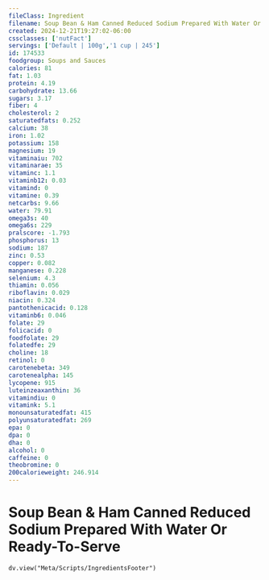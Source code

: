 ```yaml
---
fileClass: Ingredient
filename: Soup Bean & Ham Canned Reduced Sodium Prepared With Water Or Ready-To-Serve
created: 2024-12-21T19:27:02-06:00
cssclasses: ['nutFact']
servings: ['Default | 100g','1 cup | 245']
id: 174533
foodgroup: Soups and Sauces
calories: 81
fat: 1.03
protein: 4.19
carbohydrate: 13.66
sugars: 3.17
fiber: 4
cholesterol: 2
saturatedfats: 0.252
calcium: 38
iron: 1.02
potassium: 158
magnesium: 19
vitaminaiu: 702
vitaminarae: 35
vitaminc: 1.1
vitaminb12: 0.03
vitamind: 0
vitamine: 0.39
netcarbs: 9.66
water: 79.91
omega3s: 40
omega6s: 229
pralscore: -1.793
phosphorus: 13
sodium: 187
zinc: 0.53
copper: 0.082
manganese: 0.228
selenium: 4.3
thiamin: 0.056
riboflavin: 0.029
niacin: 0.324
pantothenicacid: 0.128
vitaminb6: 0.046
folate: 29
folicacid: 0
foodfolate: 29
folatedfe: 29
choline: 18
retinol: 0
carotenebeta: 349
carotenealpha: 145
lycopene: 915
luteinzeaxanthin: 36
vitamindiu: 0
vitamink: 5.1
monounsaturatedfat: 415
polyunsaturatedfat: 269
epa: 0
dpa: 0
dha: 0
alcohol: 0
caffeine: 0
theobromine: 0
200calorieweight: 246.914
---
```


# Soup Bean & Ham Canned Reduced Sodium Prepared With Water Or Ready-To-Serve

```dataviewjs
dv.view("Meta/Scripts/IngredientsFooter")
```